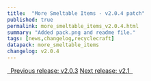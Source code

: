 ```yaml
---
title:  "More Smeltable Items - v2.0.4 patch"
published: true
permalink: more_smeltable_items_v2.0.4.html
summary: "Added pack.png and readme file."
tags: [news,changelog,recyclecraft]
datapack: more_smeltable_items
changelog: v2.0.4
---
```


<div class="btn-group">
    <a href="more_smeltable_items_v2.0.3.html" role="button" class="btn btn-primary"><i class="fa fa-caret-left"></i>&nbsp; Previous release: v2.0.3</a>
    <a href="more_smeltable_items_v2.1.html" role="button" class="btn btn-primary">Next release: v2.1 &nbsp;<i class="fa fa-caret-right"></i></a>
</div>